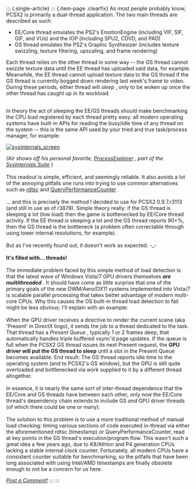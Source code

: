 ::: {.single-article}
::: {.item-page .clearfix}
As most people probably know, PCSX2 is primarily a dual-thread
application. The two main threads are described as such:

-   EE/Core thread emulates the PS2\'s EmotionEngine (including VIF,
    SIF, GIF, and VUs) and the IOP (including SPU2, CDVD, and PAD)
-   GS thread emulates the PS2\'s Graphic Synthesizer (includes texture
    swizzling, texture filtering, upscaling, and frame rendering)

Each thread relies on the other thread in some way \-- the GS thread
cannot swizzle texture data until the EE thread has uploaded said data,
for example. Meanwhile, the EE thread cannot upload texture data to the
GS thread if the GS thread is currently bogged down rendering last
week\'s frame to video. During these periods, either thread will *sleep*
, only to be woken up once the other thread has caught up in its
workload.

\
In theory the act of sleeping the EE/GS threads should make benchmarking
the CPU load registered by each thread pretty easy: all modern operating
systems have built-in APIs for reading the busy/idle time of any thread
on the system \-- this is the same API used by your tried and true
task/process manager, for example:

[![sysinternals_screen](/images/stories/frontend/devblog/sysinternal_thumb.png)](/images/stories/frontend/devblog/sysinternal.png)

*(Air shows off his personal favorite,
[ProcessExplorer](http://technet.microsoft.com/en-us/sysinternals/bb896653.aspx)
, part of the [SysInternals
Suite](http://technet.microsoft.com/en-us/sysinternals/default.aspx) )*\
\
This readout is simple, efficient, and seemingly reliable. It also
avoids a lot of the annoying pitfalls one runs into trying to use common
alternatives such as
[rdtsc](http://en.wikipedia.org/wiki/Time_Stamp_Counter) and
[QueryPerformanceCounter](http://msdn.microsoft.com/en-us/library/ms644904.aspx)
.\
\
\... and this is precisely the method I decided to use for PCSX2
0.9.7.r3113 (and still in use as of r3878). Simple theory really: if the
GS thread is sleeping a lot (low load) then the game is bottlenecked by
EE/Core thread activity. If the EE thread is sleeping a lot and the GS
thread reports 90+%, then the GS thread is the bottleneck (a problem
often correctable through using lower internal resolutions, for
example).\
\
But as I\'ve recently found out, it doesn\'t work as expected. -\_-\
\
**It\'s filled with\... threads!**\
\
The immediate problem faced by this simple method of load detection is
that the latest wave of Windows Vista/7 GPU drivers themselves ***are
multithreaded*** . It should have come as little surprise that one of
the primary goals of the new DWM/Aero/DX11 systems implemented into
Vista/7 is scalable parallel processing that takes better advantage of
modern multi-core CPUs. Why this causes the OS built-in thread load
detection to fail might be less obvious; I\'ll explain with an example:\
\
When the GPU driver receives a directive to render the current scene
(aka \'Present\' in DirectX lingo), it sends the job to a thread
dedicated to the task. That thread has a *Present Queue* , typically 1
or 2 frames deep, that automatically handles triple buffered vsync\'d
page updates. If the queue is full when the PCSX2 GS thread issues its
next Present request, the **GPU driver will put the GS thread to sleep**
until a slot in the Present Queue becomes available. End result: The GS
thread reports idle time to the operating system (and to PCSX2\'s GS
window), but the GPU is still quite overloaded and bottlenecked via work
supplied to it by a different thread altogether.\
\
In essence, it is nearly the same sort of inter-thread dependence that
the EE/Core and GS threads have between each other, only now the EE/Core
thread\'s dependency chain extends to include GS *and* GPU driver
threads (of which there could be one or many).\
\
The solution to this problem is to use a more traditional method of
manual load checking: timing various sections of code executed in-thread
via either the aforementioned rdtsc (timestamp) or
QueryPerformanceCounter, read at key points in the GS thread\'s
execution/program flow. This wasn\'t such a great idea a few years ago,
due to K8/Athlon and P4 generation CPUs lacking a stable internal clock
counter. Fortunately, all modern CPUs have a consistent counter suitable
for benchmarking, so the pitfalls that have been long associated with
using Intel/AMD timestamps are finally obsolete enough to not be a
concern for us here.

*[Post a Comment!](http://forums.pcsx2.net/thread-17721.html)*
:::
:::
